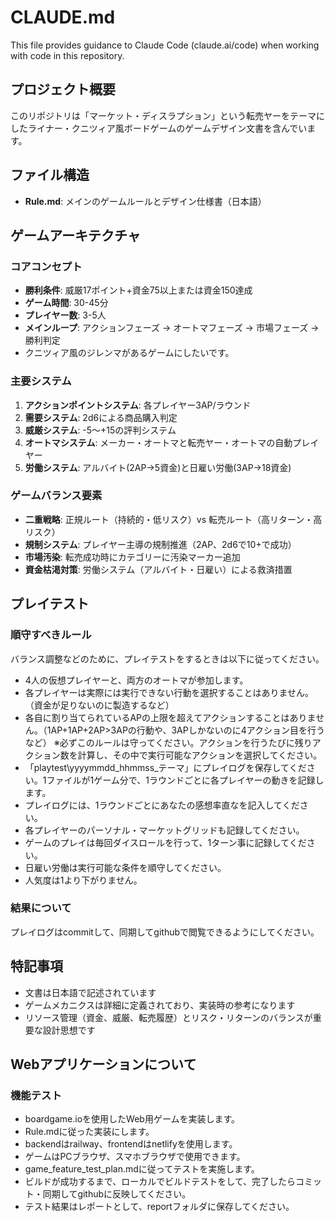 # CLAUDE.md

This file provides guidance to Claude Code (claude.ai/code) when working with code in this repository.

## プロジェクト概要

このリポジトリは「マーケット・ディスラプション」という転売ヤーをテーマにしたライナー・クニツィア風ボードゲームのゲームデザイン文書を含んでいます。

## ファイル構造

- **Rule.md**: メインのゲームルールとデザイン仕様書（日本語）

## ゲームアーキテクチャ

### コアコンセプト
- **勝利条件**: 威厳17ポイント+資金75以上または資金150達成
- **ゲーム時間**: 30-45分
- **プレイヤー数**: 3-5人
- **メインループ**: アクションフェーズ → オートマフェーズ → 市場フェーズ → 勝利判定
- クニツィア風のジレンマがあるゲームにしたいです。

### 主要システム
1. **アクションポイントシステム**: 各プレイヤー3AP/ラウンド
2. **需要システム**: 2d6による商品購入判定
3. **威厳システム**: -5～+15の評判システム
4. **オートマシステム**: メーカー・オートマと転売ヤー・オートマの自動プレイヤー
5. **労働システム**: アルバイト(2AP→5資金)と日雇い労働(3AP→18資金)

### ゲームバランス要素
- **二重戦略**: 正規ルート（持続的・低リスク）vs 転売ルート（高リターン・高リスク）
- **規制システム**: プレイヤー主導の規制推進（2AP、2d6で10+で成功）
- **市場汚染**: 転売成功時にカテゴリーに汚染マーカー追加
- **資金枯渇対策**: 労働システム（アルバイト・日雇い）による救済措置

## プレイテスト

### 順守すべきルール
バランス調整などのために、プレイテストをするときは以下に従ってください。
- 4人の仮想プレイヤーと、両方のオートマが参加します。
- 各プレイヤーは実際には実行できない行動を選択することはありません。（資金が足りないのに製造するなど）
- 各自に割り当てられているAPの上限を超えてアクションすることはありません。（1AP+1AP+2AP>3APの行動や、3APしかないのに4アクション目を行うなど）
  ※必ずこのルールは守ってください。アクションを行うたびに残りアクション数を計算し、その中で実行可能なアクションを選択してください。
- 「playtest\yyyymmdd_hhmmss_テーマ」にプレイログを保存してください。1ファイルが1ゲーム分で、1ラウンドごとに各プレイヤーの動きを記録します。
- プレイログには、1ラウンドごとにあなたの感想率直なを記入してください。
- 各プレイヤーのパーソナル・マーケットグリッドも記録してください。
- ゲームのプレイは毎回ダイスロールを行って、1ターン事に記録してください。
- 日雇い労働は実行可能な条件を順守してください。
- 人気度は1より下がりません。

### 結果について
プレイログはcommitして、同期してgithubで閲覧できるようにしてください。

## 特記事項

- 文書は日本語で記述されています
- ゲームメカニクスは詳細に定義されており、実装時の参考になります
- リソース管理（資金、威厳、転売履歴）とリスク・リターンのバランスが重要な設計思想です

## Webアプリケーションについて
### 機能テスト
- boardgame.ioを使用したWeb用ゲームを実装します。
- Rule.mdに従った実装にします。
- backendはrailway、frontendはnetlifyを使用します。
- ゲームはPCブラウザ、スマホブラウザで使用できます。
- game_feature_test_plan.mdに従ってテストを実施します。
- ビルドが成功するまで、ローカルでビルドテストをして、完了したらコミット・同期してgithubに反映してください。
- テスト結果はレポートとして、reportフォルダに保存してください。